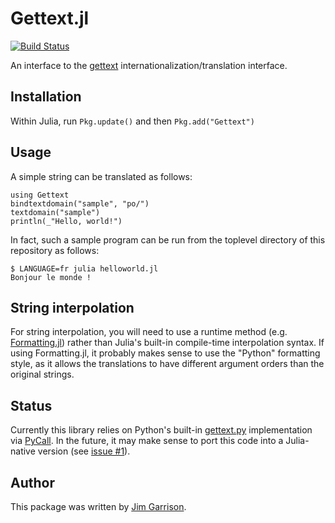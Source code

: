# Gettext.jl
[![Build Status](https://travis-ci.org/garrison/Gettext.jl.svg)](https://travis-ci.org/garrison/Gettext.jl)

An interface to the [gettext](http://www.gnu.org/software/gettext/manual/html_node/index.html) internationalization/translation interface.

## Installation

Within Julia, run `Pkg.update()` and then `Pkg.add("Gettext")`

## Usage

A simple string can be translated as follows:

    using Gettext
    bindtextdomain("sample", "po/")
    textdomain("sample")
    println(_"Hello, world!")

In fact, such a sample program can be run from the toplevel directory of this repository as follows:

    $ LANGUAGE=fr julia helloworld.jl
    Bonjour le monde !

## String interpolation

For string interpolation, you will need to use a runtime method (e.g. [Formatting.jl](https://github.com/lindahua/Formatting.jl)) rather than Julia's built-in compile-time interpolation syntax.  If using Formatting.jl, it probably makes sense to use the "Python" formatting style, as it allows the translations to have different argument orders than the original strings.

## Status

Currently this library relies on Python's built-in [gettext.py](https://github.com/python/cpython/blob/master/Lib/gettext.py) implementation via [PyCall](https://github.com/stevengj/PyCall.jl).  In the future, it may make sense to port this code into a Julia-native version (see [issue #1](https://github.com/garrison/Gettext.jl/issues/1)).

## Author

This package was written by [Jim Garrison](http://jimgarrison.org/).
